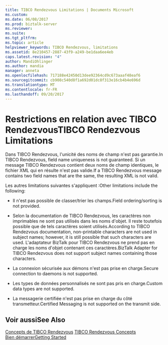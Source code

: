 ```yaml
---
title: TIBCO Rendezvous Limitations | Documents Microsoft
ms.custom: 
ms.date: 06/08/2017
ms.prod: biztalk-server
ms.reviewer: 
ms.suite: 
ms.tgt_pltfrm: 
ms.topic: article
helpviewer_keywords: TIBCO Rendezvous, limitations
ms.assetid: 8e210457-2887-43f9-a249-be1daa6ee4eb
caps.latest.revision: "4"
author: MandiOhlinger
ms.author: mandia
manager: anneta
ms.openlocfilehash: 717188e42450d13dee92364cd9c673aaaf48eaf6
ms.sourcegitcommit: cb908c540d8f1a692d01dc8f313e16cb4b4e696d
ms.translationtype: MT
ms.contentlocale: fr-FR
ms.lasthandoff: 09/20/2017
---
```

# <a name="tibco-rendezvous-limitations"></a><span data-ttu-id="1ae13-102">Restrictions en relation avec TIBCO Rendezvous</span><span class="sxs-lookup"><span data-stu-id="1ae13-102">TIBCO Rendezvous Limitations</span></span>
<span data-ttu-id="1ae13-103">Dans TIBCO Rendezvous, l'unicité des noms de champ n'est pas garantie.</span><span class="sxs-lookup"><span data-stu-id="1ae13-103">In TIBCO Rendezvous, field name uniqueness is not guaranteed.</span></span> <span data-ttu-id="1ae13-104">Si un message TIBCO Rendezvous contient deux noms de champ identiques, le fichier XML qui en résulte n'est pas valide.</span><span class="sxs-lookup"><span data-stu-id="1ae13-104">If a TIBCO Rendezvous message contains two field names that are the same, the resulting XML is not valid.</span></span>  
  
 <span data-ttu-id="1ae13-105">Les autres limitations suivantes s'appliquent :</span><span class="sxs-lookup"><span data-stu-id="1ae13-105">Other limitations include the following:</span></span>  
  
-   <span data-ttu-id="1ae13-106">Il n'est pas possible de classer/trier les champs.</span><span class="sxs-lookup"><span data-stu-id="1ae13-106">Field ordering/sorting is not provided.</span></span>  
  
-   <span data-ttu-id="1ae13-107">Selon la documentation de TIBCO Rendezvous, les caractères non imprimables ne sont pas utilisés dans les noms d'objet. Il reste toutefois possible que de tels caractères soient utilisés.</span><span class="sxs-lookup"><span data-stu-id="1ae13-107">According to TIBCO Rendezvous documentation, non-printable characters are not used in subject names; however, it is still possible that such characters are used.</span></span> <span data-ttu-id="1ae13-108">L'adaptateur BizTalk pour TIBCO Rendezvous ne prend pas en charge les noms d'objet contenant ces caractères.</span><span class="sxs-lookup"><span data-stu-id="1ae13-108">BizTalk Adapter for TIBCO Rendezvous does not support subject names containing those characters.</span></span>  
  
-   <span data-ttu-id="1ae13-109">La connexion sécurisée aux démons n'est pas prise en charge.</span><span class="sxs-lookup"><span data-stu-id="1ae13-109">Secure connection to daemons is not supported.</span></span>  
  
-   <span data-ttu-id="1ae13-110">Les types de données personnalisés ne sont pas pris en charge.</span><span class="sxs-lookup"><span data-stu-id="1ae13-110">Custom data types are not supported.</span></span>  
  
-   <span data-ttu-id="1ae13-111">La messagerie certifiée n'est pas prise en charge du côté transmetteur.</span><span class="sxs-lookup"><span data-stu-id="1ae13-111">Certified Messaging is not supported on the transmit side.</span></span>  
  
## <a name="see-also"></a><span data-ttu-id="1ae13-112">Voir aussi</span><span class="sxs-lookup"><span data-stu-id="1ae13-112">See Also</span></span>  
 <span data-ttu-id="1ae13-113">[Concepts de TIBCO Rendezvous](../core/tibco-rendezvous-concepts.md) </span><span class="sxs-lookup"><span data-stu-id="1ae13-113">[TIBCO Rendezvous Concepts](../core/tibco-rendezvous-concepts.md) </span></span>  
 [<span data-ttu-id="1ae13-114">Bien démarrer</span><span class="sxs-lookup"><span data-stu-id="1ae13-114">Getting Started</span></span>](../core/getting-started-with-biztalk-adapter-for-tibco-rendezvous.md)
